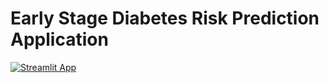 # Early Stage Diabetes Risk Prediction Application
[![Streamlit App](https://static.streamlit.io/badges/streamlit_badge_black_white.svg)](https://vasudhasingh22-diabetesprediction-eda-i09m40.streamlitapp.com/)
